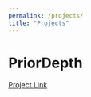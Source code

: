```yaml
---
permalink: /projects/
title: "Projects"
---
```



# PriorDepth

[Project Link](/_projects/priordepth) 